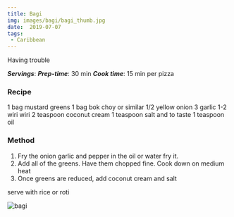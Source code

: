 ```yaml
---
title: Bagi
img: images/bagi/bagi_thumb.jpg
date:  2019-07-07
tags:
 - Caribbean
---
```


Having trouble

***Servings***:
***Prep-time***: 30 min
***Cook time***: 15 min per pizza

### Recipe

1 bag mustard greens
1 bag bok choy or similar
1/2 yellow onion
3 garlic
1-2 wiri wiri
2 teaspoon coconut cream
1 teaspoon salt and to taste
1 teaspoon oil

### Method

1. Fry the onion garlic and pepper in the oil or water fry it.
2. Add all of the greens. Have them chopped fine. Cook down on medium heat
3. Once greens are reduced, add coconut cream and salt

serve with rice or roti

![bagi](/images/bagi/bagi.jpg)





